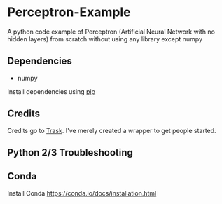 # Perceptron-Example
A python code example of Perceptron (Artificial Neural Network with no hidden layers) from scratch without using any library except numpy


## Dependencies

* numpy

Install dependencies using [pip](https://pip.pypa.io/en/stable/)

## Credits

Credits go to [Trask](http://iamtrask.github.io/2015/07/12/basic-python-network/). I've merely created a wrapper to get people started. 

## Python 2/3 Troubleshooting 

## Conda
Install Conda https://conda.io/docs/installation.html


